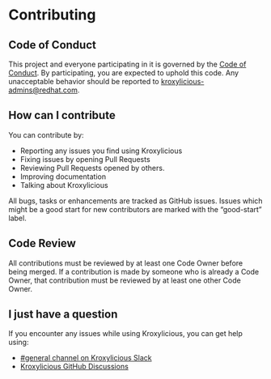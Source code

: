 # Contributing

## Code of Conduct

This project and everyone participating in it is governed by the [Code of Conduct](CODE_OF_CONDUCT.md).
By participating, you are expected to uphold this code. 
Any unacceptable behavior should be reported to [kroxylicious-admins@redhat.com](mailto:kroxylicious-admins@redhat.com).

## How can I contribute

You can contribute by:

* Reporting any issues you find using Kroxylicious
* Fixing issues by opening Pull Requests
* Reviewing Pull Requests opened by others.
* Improving documentation
* Talking about Kroxylicious

All bugs, tasks or enhancements are tracked as GitHub issues.
Issues which might be a good start for new contributors are marked with the “good-start” label.

## Code Review

All contributions must be reviewed by at least one Code Owner before being merged.  If a contribution
is made by someone who is already a Code Owner, that contribution must be reviewed by at least one other Code Owner.

## I just have a question

If you encounter any issues while using Kroxylicious, you can get help using:

- [#general channel on Kroxylicious Slack](https://kroxylicious.slack.com/)
- [Kroxylicious GitHub Discussions](https://github.com/kroxylicious/kroxylicious/discussions)

